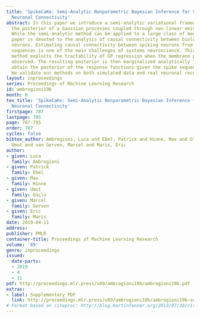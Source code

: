 ```yaml
---
title: 'SpikeCaKe: Semi-Analytic Nonparametric Bayesian Inference for Spike-Spike
  Neuronal Connectivity'
abstract: In this paper we introduce a semi-analytic variational framework for approximating
  the posterior of a Gaussian processes coupled through non-linear emission models.
  While the semi-analytic method can be applied to a large class of models, the present
  paper is devoted to the analysis of causal connectivity between biological spiking
  neurons. Estimating causal connectivity between spiking neurons from measured spike
  sequences is one of the main challenges of systems neuroscience. This semi-analytic
  method exploits the tractability of GP regression when the membrane potential is
  observed. The resulting posterior is then marginalized analytically in order to
  obtain the posterior of the response functions given the spike sequences alone.
  We validate our methods on both simulated data and real neuronal recordings.
layout: inproceedings
series: Proceedings of Machine Learning Research
id: ambrogioni19b
month: 0
tex_title: 'SpikeCaKe: Semi-Analytic Nonparametric Bayesian Inference for Spike-Spike
  Neuronal Connectivity'
firstpage: 787
lastpage: 795
page: 787-795
order: 787
cycles: false
bibtex_author: Ambrogioni, Luca and Ebel, Patrick and Hinne, Max and G\"{u}\c{c}l\"{u},
  Umut and van Gerven, Marcel and Maris, Eric
author:
- given: Luca
  family: Ambrogioni
- given: Patrick
  family: Ebel
- given: Max
  family: Hinne
- given: Umut
  family: Güçlü
- given: Marcel
  family: Gerven
- given: Eric
  family: Maris
date: 2019-04-11
address: 
publisher: PMLR
container-title: Proceedings of Machine Learning Research
volume: '89'
genre: inproceedings
issued:
  date-parts:
  - 2019
  - 4
  - 11
pdf: http://proceedings.mlr.press/v89/ambrogioni19b/ambrogioni19b.pdf
extras:
- label: Supplementary PDF
  link: http://proceedings.mlr.press/v89/ambrogioni19b/ambrogioni19b-supp.pdf
# Format based on citeproc: http://blog.martinfenner.org/2013/07/30/citeproc-yaml-for-bibliographies/
---
```

